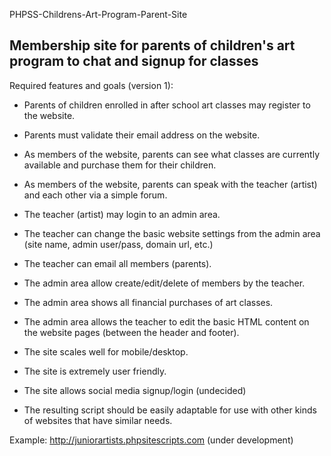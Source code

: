 PHPSS-Childrens-Art-Program-Parent-Site

Membership site for parents of children's art program to chat and signup for classes
------------------------------------------------------------------------------------

Required features and goals (version 1):

- Parents of children enrolled in after school art classes may register to the website.

- Parents must validate their email address on the website.

- As members of the website, parents can see what classes are currently available and purchase them for their children.

- As members of the website, parents can speak with the teacher (artist) and each other via a simple forum.

- The teacher (artist) may login to an admin area.

- The teacher can change the basic website settings from the admin area (site name, admin user/pass, domain url, etc.)

- The teacher can email all members (parents).

- The admin area allow create/edit/delete of members by the teacher.

- The admin area shows all financial purchases of art classes.

- The admin area allows the teacher to edit the basic HTML content on the website pages (between the header and footer).

- The site scales well for mobile/desktop.

- The site is extremely user friendly.

- The site allows social media signup/login (undecided)

- The resulting script should be easily adaptable for use with other kinds of websites that have similar needs.

Example: http://juniorartists.phpsitescripts.com (under development)
